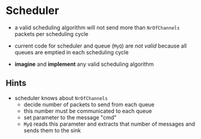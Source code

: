 # Scheduler

- a valid scheduling algorithm will not send more than `NrOfChannels` packets per scheduling cycle

- current code for scheduler and queue (`MyQ`) are *not valid* because all queues are emptied in each scheduling cycle

- **imagine** and **implement** any valid scheduling algorithm

## Hints

- scheduler knows about `NrOfChannels`
  - decide number of packets to send from each queue
  - this number must be communicated to each queue
  - set parameter to the message "cmd"
  - `MyQ` reads this parameter and extracts that number of messages and sends them to the sink
